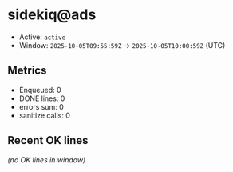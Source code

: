 # sidekiq@ads

- Active: `active`
- Window: `2025-10-05T09:55:59Z` → `2025-10-05T10:00:59Z` (UTC)

## Metrics
- Enqueued: 0
- DONE lines: 0
- errors sum: 0
- sanitize calls: 0

## Recent OK lines
_(no OK lines in window)_
